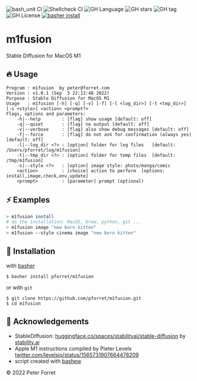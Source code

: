 ![bash_unit CI](https://github.com/pforret/m1fusion/workflows/bash_unit%20CI/badge.svg)
![Shellcheck CI](https://github.com/pforret/m1fusion/workflows/Shellcheck%20CI/badge.svg)
![GH Language](https://img.shields.io/github/languages/top/pforret/m1fusion)
![GH stars](https://img.shields.io/github/stars/pforret/m1fusion)
![GH tag](https://img.shields.io/github/v/tag/pforret/m1fusion)
![GH License](https://img.shields.io/github/license/pforret/m1fusion)
[![basher install](https://img.shields.io/badge/basher-install-white?logo=gnu-bash&style=flat)](https://basher.gitparade.com/package/)

# m1fusion

Stable Diffusion for MacOS M1

## 🔥 Usage

```
Program : m1fusion  by peter@forret.com
Version : v1.0.1 (Sep  3 22:13:48 2022)
Purpose : Stable Diffusion for MacOS M1
Usage   : m1fusion [-h] [-q] [-v] [-f] [-l <log_dir>] [-t <tmp_dir>] [-s <style>] <action> <prompt?>
Flags, options and parameters:
    -h|--help        : [flag] show usage [default: off]
    -q|--quiet       : [flag] no output [default: off]
    -v|--verbose     : [flag] also show debug messages [default: off]
    -f|--force       : [flag] do not ask for confirmation (always yes) [default: off]
    -l|--log_dir <?> : [option] folder for log files   [default: /Users/pforret/log/m1fusion]
    -t|--tmp_dir <?> : [option] folder for temp files  [default: /tmp/m1fusion]
    -s|--style <?>   : [option] image style: photo/manga/comic
    <action>         : [choice] action to perform  [options: install,image,check,env,update]
    <prompt>         : [parameter] prompt (optional)
```

## ⚡️ Examples

```bash
> m1fusion install
# do the installation: MacOS, brew, python, git ...
> m1fusion image "new born kitten"
> m1fusion --style cinema image "new born kitten"
```

## 🚀 Installation

with [basher](https://github.com/basherpm/basher)

	$ basher install pforret/m1fusion

or with `git`

	$ git clone https://github.com/pforret/m1fusion.git
	$ cd m1fusion

## 📝 Acknowledgements

* StableDiffusion: [huggingface.co/spaces/stabilityai/stable-diffusion](https://huggingface.co/spaces/stabilityai/stable-diffusion) by [stability.ai](https://stability.ai/)
* Apple M1 instructions compiled by Pieter Levels [twitter.com/levelsio/status/1565731907664478209](https://twitter.com/levelsio/status/1565731907664478209)
* script created with [bashew](https://github.com/pforret/bashew)

&copy; 2022 Peter Forret
